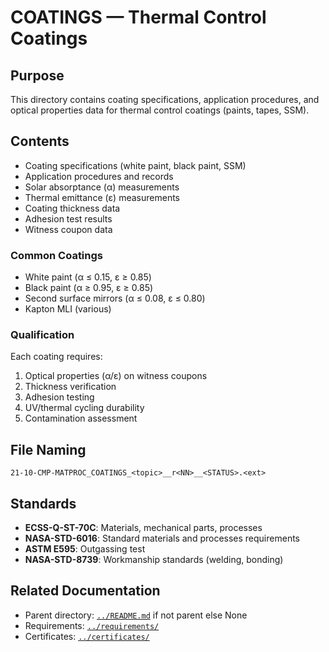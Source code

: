 # COATINGS — Thermal Control Coatings

## Purpose

This directory contains coating specifications, application procedures, and optical properties data for thermal control coatings (paints, tapes, SSM).

## Contents

- Coating specifications (white paint, black paint, SSM)
- Application procedures and records
- Solar absorptance (α) measurements
- Thermal emittance (ε) measurements
- Coating thickness data
- Adhesion test results
- Witness coupon data

### Common Coatings

- White paint (α ≤ 0.15, ε ≥ 0.85)
- Black paint (α ≥ 0.95, ε ≥ 0.85)
- Second surface mirrors (α ≤ 0.08, ε ≤ 0.80)
- Kapton MLI (various)

### Qualification

Each coating requires:
1. Optical properties (α/ε) on witness coupons
2. Thickness verification
3. Adhesion testing
4. UV/thermal cycling durability
5. Contamination assessment

## File Naming

```
21-10-CMP-MATPROC_COATINGS_<topic>__r<NN>__<STATUS>.<ext>
```

## Standards

- **ECSS-Q-ST-70C**: Materials, mechanical parts, processes
- **NASA-STD-6016**: Standard materials and processes requirements
- **ASTM E595**: Outgassing test
- **NASA-STD-8739**: Workmanship standards (welding, bonding)

## Related Documentation

- Parent directory: [`../README.md`](../README.md) if not parent else None
- Requirements: [`../requirements/`](../requirements/)
- Certificates: [`../certificates/`](../certificates/)
